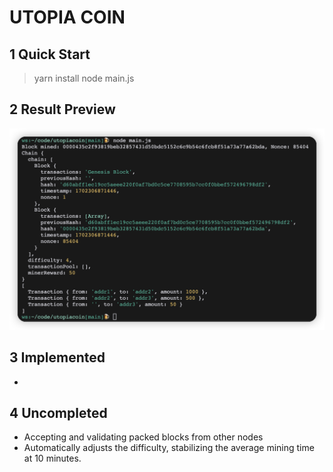 # UTOPIA COIN

## 1 Quick Start
> yarn install
> node main.js

## 2 Result Preview
![Alt text](./img/image.png)

## 3 Implemented
- 

## 4 Uncompleted
- Accepting and validating packed blocks from other nodes
- Automatically adjusts the difficulty, stabilizing the average mining time at 10 minutes.